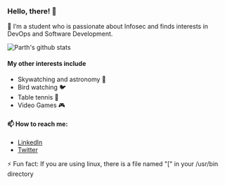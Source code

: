 ### Hello, there! :robot:
🌱 I’m a student who is passionate about Infosec and finds interests in DevOps and Software Development.

<!-- ![Top Langs](https://github-readme-stats.vercel.app/api/top-langs/?username=Auror007&langs_count=8)
-->
![Parth's github stats](https://github-readme-stats.vercel.app/api?username=Auror007&count_private=true&include_all_commits=true)


#### My other interests include
   * Skywatching and astronomy :milky_way:
   * Bird watching :bird:
   * Table tennis :tennis:
   * Video Games :video_game:
   
#### 📫 How to reach me: 
  - [LinkedIn](https://www.linkedin.com/in/parth-parmar-8aa318108/)
  - [Twitter](https://twitter.com/Parth97531)

⚡ Fun fact: If you are using linux, there is a file named "[" in your /usr/bin directory
